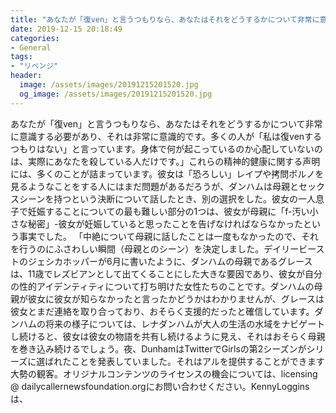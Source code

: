 ```yaml
---
title: "あなたが「復ven」と言うつもりなら、あなたはそれをどうするかについて非常に意識する必要があり、それは非常に意識的です。"
date: 2019-12-15 20:18:49
categories:
- General
tags:
- "リベンジ"
header:
  image: /assets/images/20191215201520.jpg
  og_image: /assets/images/20191215201520.jpg
---
```


あなたが「復ven」と言うつもりなら、あなたはそれをどうするかについて非常に意識する必要があり、それは非常に意識的です。多くの人が「私は復venするつもりはない」と言っています。身体で何が起こっているのか心配していないのは、実際にあなたを殺している人だけです。」これらの精神的健康に関する声明には、多くのことが詰まっています。彼女は「恐ろしい」レイプや拷問ポルノを見るようなことをする人にはまだ問題があるだろうが、ダンハムは母親とセックスシーンを持つという決断について話したとき、別の選択をした。彼女の一人息子で妊娠することについての最も難しい部分の1つは、彼女が母親に「f-汚い小さな秘密」-彼女が妊娠していると思ったことを告げなければならなかったという事実でした。 「中絶について母親に話したことは一度もなかったので、それを行うのにふさわしい瞬間（母親とのシーン）を決定しました。デイリービーストのジェシカホッパーが6月に書いたように、ダンハムの母親であるグレースは、11歳でレズビアンとして出てくることにした大きな要因であり、彼女が自分の性的アイデンティティについて打ち明けた女性たちのことです。ダンハムの母親が彼女に彼女が知らなかったと言ったかどうかはわかりませんが、グレースは彼女とまだ連絡を取り合っており、おそらく支援的だったと確信しています。ダンハムの将来の様子については、レナダンハムが大人の生活の水域をナビゲートし続けると、彼女は彼女の物語を共有し続けるように見え、それはおそらく母親を巻き込み続けるでしょう。夜、DunhamはTwitterでGirlsの第2シーズンがシリーズに選ばれたことを発表していました。それはアルを提供することができます大勢の観客。オリジナルコンテンツのライセンスの機会については、licensing @ dailycallernewsfoundation.orgにお問い合わせください。KennyLogginsは、
